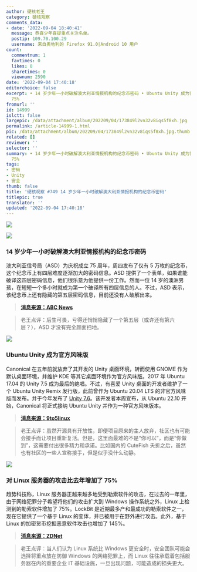 ```yaml
---
author: 硬核老王
category: 硬核观察
comments_data:
- date: '2022-09-04 18:40:41'
  message: 恭喜少年喜提重点关注名单。
  postip: 109.70.100.29
  username: 来自奥地利的 Firefox 91.0|Android 10 用户
count:
  commentnum: 1
  favtimes: 0
  likes: 0
  sharetimes: 0
  viewnum: 2590
date: '2022-09-04 17:40:18'
editorchoice: false
excerpt: • 14 岁少年一小时破解澳大利亚情报机构的纪念币密码 • Ubuntu Unity 成为官方风味版 • 对 Linux 服务器的攻击比去年增加了
  75%
fromurl: ''
id: 14999
islctt: false
largepic: /data/attachment/album/202209/04/173849l2vn32v8iqs5f8xh.jpg
permalink: /article-14999-1.html
pic: /data/attachment/album/202209/04/173849l2vn32v8iqs5f8xh.jpg.thumb.jpg
related: []
reviewer: ''
selector: ''
summary: • 14 岁少年一小时破解澳大利亚情报机构的纪念币密码 • Ubuntu Unity 成为官方风味版 • 对 Linux 服务器的攻击比去年增加了
  75%
tags:
- 密码
- Unity
- 安全
thumb: false
title: '硬核观察 #749 14 岁少年一小时破解澳大利亚情报机构的纪念币密码'
titlepic: true
translator: ''
updated: '2022-09-04 17:40:18'
---
```


![](/data/attachment/album/202209/04/173849l2vn32v8iqs5f8xh.jpg)


![](/data/attachment/album/202209/04/173857pbahio5bh01l11c0.jpg)


### 14 岁少年一小时破解澳大利亚情报机构的纪念币密码


澳大利亚信号局（ASD）为庆祝成立 75 周年，周四发布了仅有 5 万枚的纪念币，这个纪念币上有四层难度逐渐加大的密码信息。ASD 提供了一个表单，如果谁能破译这四层密码信息，他们很乐意为他提供一份工作。然而一位 14 岁的澳洲男孩，在短短一个多小时就成为第一个破译所有四层信息的人。不过，ASD 表示，该纪念币上还有隐藏的第五层密码信息，目前还没有人破解出来。



> 
> **[消息来源：ABC News](https://www.abc.net.au/news/2022-09-02/asd-50-cent-code-cracked-by-14yo-tasmanian-boy/101401978)**
> 
> 
> 



> 
> 老王点评：后生可畏，亏得还悄悄隐藏了一个第五层（或许还有第六层？），ASD 才没有完全颜面扫地。
> 
> 
> 


![](/data/attachment/album/202209/04/173908wkwylt1ssurertuj.jpg)


### Ubuntu Unity 成为官方风味版


Canonical 在五年前就放弃了其开发的 Unity 桌面环境，转而使用 GNOME 作为默认桌面环境，并维护 KDE 等其它桌面环境作为官方风味版。2017 年 Ubuntu 17.04 的 Unity 7.5 成为最后的绝唱。不过，有喜爱 Unity 桌面的开发者维护了一个 Ubuntu Unity Remix 发行版，此前曾作为 Ubuntu 20.04 LTS 的非官方风味版而发布。并于今年发布了 [Unity 7.6](/article-14787-1.html)。该开发者本周宣布，从 Ubuntu 22.10 开始，Canonical 将正式接纳 Ubuntu Unity 并作为一种官方风味版本。



> 
> **[消息来源：9to5linux](https://9to5linux.com/canonical-accepts-ubuntu-unity-as-official-ubuntu-flavor-starting-with-ubuntu-22-10)**
> 
> 
> 



> 
> 老王点评：虽然开源具有开放性，即便项目原来的主人放弃，社区也有可能会接手而让项目重新复活。但是，这里面最难的不是“你可以”，而是“你做到”，这需要付出很多精力和承诺。比如国内的 CuteFish 夭折之后，虽然也有社区的一些人宣称接手，但是似乎没什么动静。
> 
> 
> 


![](/data/attachment/album/202209/04/173924w6n51oo97dndioda.jpg)


### 对 Linux 服务器的攻击比去年增加了 75%


趋势科技称，Linux 服务器正越来越多地受到勒索软件的攻击，在过去的一年里，由于网络犯罪分子希望将他们的攻击扩大到 Windows 操作系统之外，Linux 上检测到的勒索软件增加了 75%。LockBit 是近期最多产和最成功的勒索软件之一，现在它提供了一个基于 Linux 的变体，并已被用于在野外进行攻击。此外，基于 Linux 的加密货币挖掘恶意软件攻击也增加了 145%。



> 
> **[消息来源：ZDNet](https://www.zdnet.com/article/linux-devices-increasingly-under-attack-from-hackers-warn-security-researchers/)**
> 
> 
> 



> 
> 老王点评：当人们认为 Linux 系统比 Windows 更安全时，安全团队可能会选择将重点放在防御 Windows 的网络犯罪上，而 Linux 往往承载着包括服务器在内的重要企业 IT 基础设施，一旦出现问题，可能造成的损失更大。
> 
> 
>